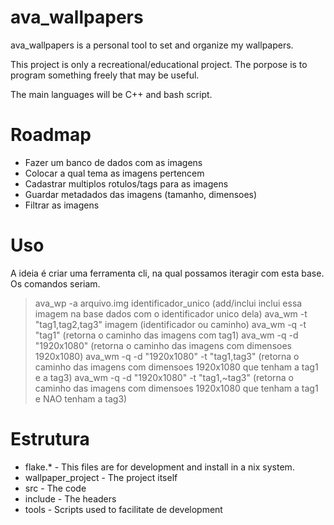 # ava_wallpapers

ava_wallpapers is a personal tool to set and organize my wallpapers.

This project is only a recreational/educational project. The porpose is to program something freely that may be useful.

The main languages will be C++ and bash script.

# Roadmap

- Fazer um banco de dados com as imagens
- Colocar a qual tema as imagens pertencem
- Cadastrar multiplos rotulos/tags para as imagens
- Guardar metadados das imagens (tamanho, dimensoes)
- Filtrar as imagens

# Uso

A ideia é criar uma ferramenta cli, na qual possamos iteragir com esta base. Os comandos seriam.

> ava_wp -a arquivo.img identificador_unico (add/inclui inclui essa imagem na base dados com o identificador unico dela)
>ava_wm -t "tag1,tag2,tag3" imagem (identificador ou caminho)
>ava_wm -q -t "tag1" (retorna o caminho das imagens com tag1)
>ava_wm -q -d "1920x1080" (retorna o caminho das imagens com dimensoes 1920x1080)
>ava_wm -q -d "1920x1080" -t "tag1,tag3" (retorna o caminho das imagens com dimensoes 1920x1080 que tenham a tag1 e a tag3)
>ava_wm -q -d "1920x1080" -t "tag1,~tag3" (retorna o caminho das imagens com dimensoes 1920x1080 que tenham a tag1 e NAO tenham a tag3)

# Estrutura
* flake.* - This files are for development and install in a nix system.
* wallpaper_project - The project itself
* src - The code
* include - The headers
* tools - Scripts used to facilitate de development
